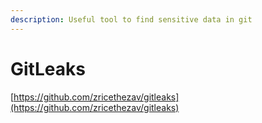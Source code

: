 ```yaml
---
description: Useful tool to find sensitive data in git
---
```


# GitLeaks

[https://github.com/zricethezav/gitleaks](https://github.com/zricethezav/gitleaks)
